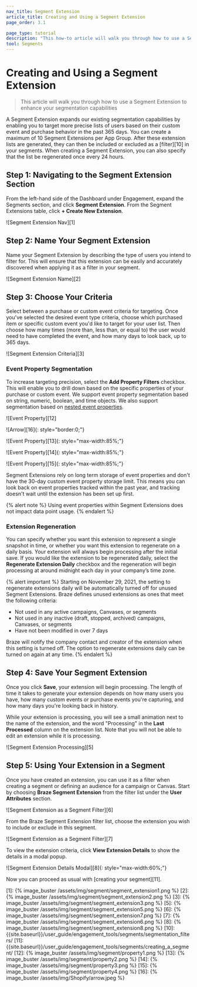 ```yaml
---
nav_title: Segment Extension
article_title: Creating and Using a Segment Extension
page_order: 3.1

page_type: tutorial
description: "This how-to article will walk you through how to use a Segment Extension with Braze Segments."
tool: Segments
---
```

# Creating and Using a Segment Extension

> This article will walk you through how to use a Segment Extension to enhance your segmentation capabilities

A Segment Extension expands our existing segmentation capabilities by enabling you to target more precise lists of users based on their custom event and purchase behavior in the past 365 days. You can create a maximum of 10 Segment Extensions per App Group. After these extension lists are generated, they can then be included or excluded as a [filter][10] in your segments. When creating a Segment Extension, you can also specify that the list be regenerated once every 24 hours.

## Step 1: Navigating to the Segment Extension Section

From the left-hand side of the Dashboard under Engagement, expand the Segments section, and click **Segment Extension**. From the Segment Extensions table, click **+ Create New Extension**.

![Segment Extension Nav][1]

## Step 2: Name Your Segment Extension

Name your Segment Extension by describing the type of users you intend to filter for. This will ensure that this extension can be easily and accurately discovered when applying it as a filter in your segment.

![Segment Extension Name][2]

## Step 3: Choose Your Criteria

Select between a purchase or custom event criteria for targeting. Once you've selected the desired event type criteria, choose which purchased item or specific custom event you'd like to target for your user list. Then choose how many times (more than, less than, or equal to) the user would need to have completed the event, and how many days to look back, up to 365 days.

![Segment Extension Criteria][3]

### Event Property Segmentation

To increase targeting precision, select the **Add Property Filters** checkbox. This will enable you to drill down based on the specific properties of your purchase or custom event. We support event property segmentation based on string, numeric, boolean, and time objects. We also support segmentation based on [nested event properties]({{site.baseurl}}/user_guide/data_and_analytics/custom_data/nested_object_support/).

![Event Property][12]

![Arrow][16]{: style="border:0;"}

![Event Property][13]{: style="max-width:85%;"}

![Event Property][14]{: style="max-width:85%;"}

![Event Property][15]{: style="max-width:85%;"}

Segment Extensions rely on long term storage of event properties and don't have the 30-day custom event property storage limit. This means you can look back on event properties tracked within the past year, and tracking doesn't wait until the extension has been set up first.

{% alert note %} Using event properties within Segment Extensions does not impact data point usage.  {% endalert %}

### Extension Regeneration

You can specify whether you want this extension to represent a single snapshot in time, or whether you want this extension to regenerate on a daily basis. Your extension will always begin processing after the initial save. If you would like the extension to be regenerated daily, select the **Regenerate Extension Daily** checkbox and the regeneration will begin processing at around midnight each day in your company’s time zone.

{% alert important %}
Starting on November 29, 2021, the setting to regenerate extensions daily will be automatically turned off for unused Segment Extensions. Braze defines unused extensions as ones that meet the following criteria:

- Not used in any active campaigns, Canvases, or segments
- Not used in any inactive (draft, stopped, archived) campaigns, Canvases, or segments
- Have not been modified in over 7 days

Braze will notify the company contact and creator of the extension when this setting is turned off. The option to regenerate extensions daily can be turned on again at any time.
{% endalert %}

## Step 4: Save Your Segment Extension

Once you click **Save**, your extension will begin processing. The length of time it takes to generate your extension depends on how many users you have, how many custom events or purchase events you're capturing, and how many days you're looking back in history.

While your extension is processing, you will see a small animation next to the name of the extension, and the word "Processing" in the **Last Processed** column on the extension list. Note that you will not be able to edit an extension while it is processing.

![Segment Extension Processing][5]

## Step 5: Using Your Extension in a Segment

Once you have created an extension, you can use it as a filter when creating a segment or defining an audience for a campaign or Canvas. Start by choosing **Braze Segment Extension** from the filter list under the **User Attributes** section.

![Segment Extension as a Segment Filter][6]

From the Braze Segment Extension filter list, choose the extension you wish to include or exclude in this segment.

![Segment Extension as a Segment Filter][7]

To view the extension criteria, click **View Extension Details** to show the details in a modal popup.

![Segment Extension Details Modal][8]{: style="max-width:60%;"}

Now you can proceed as usual with [creating your segment][11].

[1]: {% image_buster /assets/img/segment/segment_extension1.png %}
[2]: {% image_buster /assets/img/segment/segment_extension2.png %}
[3]: {% image_buster /assets/img/segment/segment_extension3.png %}
[5]: {% image_buster /assets/img/segment/segment_extension5.png %}
[6]: {% image_buster /assets/img/segment/segment_extension7.png %}
[7]: {% image_buster /assets/img/segment/segment_extension6.png %}
[8]: {% image_buster /assets/img/segment/segment_extension8.png %}
[10]: {{site.baseurl}}/user_guide/engagement_tools/segments/segmentation_filters/
[11]: {{site.baseurl}}/user_guide/engagement_tools/segments/creating_a_segment/
[12]: {% image_buster /assets/img/segment/property1.png %}
[13]: {% image_buster /assets/img/segment/property2.png %}
[14]: {% image_buster /assets/img/segment/property3.png %}
[15]: {% image_buster /assets/img/segment/property4.png %}
[16]: {% image_buster /assets/img/Shopify/arrow.jpeg %}
